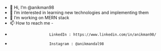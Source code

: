 - 👋 Hi, I’m @anikman98
- 👀 I’m interested in learning new technologies and implementing them
- 🌱 I’m working on MERN stack
- 📫 How to reach me - 
-                       LinkedIn : https://www.linkedin.com/in/anikman98/
-                       Instagram : @anikmandal98
                        


<!---
anikman98/anikman98 is a ✨ special ✨ repository because its `README.md` (this file) appears on your GitHub profile.
You can click the Preview link to take a look at your changes.
--->

